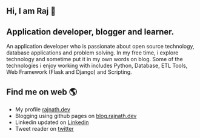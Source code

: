 ## Hi, I am Raj 👋

## Application developer, blogger and learner.  

An application developer who is passionate about open source technology, database applications and problem solving. In my free time, i explore technology and sometime put it in my own words on blog. Some of the technologies i enjoy working with includes Python, Database, ETL Tools, Web Framework (Flask and Django) and Scripting.  

## Find me on web 🌎
*  My profile [rajnath.dev](https://rajnath.dev)  
*  Blogging using github pages on [blog.rajnath.dev](https://blog.rajnath.dev/)  
*  Linkedin updated on [Linkedin](https://www.linkedin.com/in/rajnathsah/)
*  Tweet reader on [twitter](https://twitter.com/raj_nath_sah)


<!--
**rajnathsah/rajnathsah** is a ✨ _special_ ✨ repository because its `README.md` (this file) appears on your GitHub profile.

Here are some ideas to get you started:

- 🔭 I’m currently working on ...
- 🌱 I’m currently learning ...
- 👯 I’m looking to collaborate on ...
- 🤔 I’m looking for help with ...
- 💬 Ask me about ...
- 📫 How to reach me: ...
- 😄 Pronouns: ...
- ⚡ Fun fact: ...
-->
